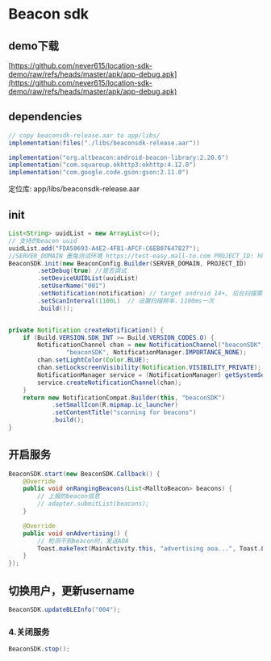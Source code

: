 # Beacon sdk

## demo下载

[https://github.com/never615/location-sdk-demo/raw/refs/heads/master/apk/app-debug.apk](https://github.com/never615/location-sdk-demo/raw/refs/heads/master/apk/app-debug.apk)

## dependencies
```gradle
// copy beaconsdk-release.aar to app/libs/
implementation(files("./libs/beaconsdk-release.aar"))

implementation("org.altbeacon:android-beacon-library:2.20.6")
implementation("com.squareup.okhttp3:okhttp:4.12.0")
implementation("com.google.code.gson:gson:2.11.0")
```
定位库: app/libs/beaconsdk-release.aar

## init

```java
List<String> uuidList = new ArrayList<>();
// 支持的beacon uuid
uuidList.add("FDA50693-A4E2-4FB1-AFCF-C6EB07647827");
//SERVER_DOMAIN 墨兔测试环境 https://test-easy.mall-to.com PROJECT_ID: hkt office 使用 1000283
BeaconSDK.init(new BeaconConfig.Builder(SERVER_DOMAIN, PROJECT_ID)
        .setDebug(true) //是否调试
        .setDeviceUUIDList(uuidList)
        .setUserName("001")
        .setNotification(notification) // target android 14+, 后台扫描需要传入通知
        .setScanInterval(1100L)  // 设置扫描频率，1100ms一次
        .build());


private Notification createNotification() {
    if (Build.VERSION.SDK_INT >= Build.VERSION_CODES.O) {
        NotificationChannel chan = new NotificationChannel("beaconSDK",
                "beaconSDK", NotificationManager.IMPORTANCE_NONE);
        chan.setLightColor(Color.BLUE);
        chan.setLockscreenVisibility(Notification.VISIBILITY_PRIVATE);
        NotificationManager service = (NotificationManager) getSystemService(Context.NOTIFICATION_SERVICE);
        service.createNotificationChannel(chan);
    }
    return new NotificationCompat.Builder(this, "beaconSDK")
            .setSmallIcon(R.mipmap.ic_launcher)
            .setContentTitle("scanning for beacons")
            .build();
}
```

## 开启服务
```java
BeaconSDK.start(new BeaconSDK.Callback() {
    @Override
    public void onRangingBeacons(List<MalltoBeacon> beacons) {
        // 上报的beacon信息
        // adapter.submitList(beacons);
    }

    @Override
    public void onAdvertising() {
        // 检测不到beacon时，发送AOA
        Toast.makeText(MainActivity.this, "advertising aoa...", Toast.LENGTH_SHORT).show();
    }
});
```

## 切换用户，更新username
```java
BeaconSDK.updateBLEInfo("004");
```

### 4.关闭服务
```java
BeaconSDK.stop();
```
